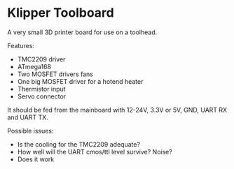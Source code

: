 # Klipper Toolboard
A very small 3D printer board for use on a toolhead.

Features: 
* TMC2209 driver
* ATmega168
* Two MOSFET drivers fans
* One big MOSFET driver for a hotend heater
* Thermistor input
* Servo connector


It should be fed from the mainboard with 12-24V, 3.3V or 5V, GND, UART RX and UART TX. 

Possible issues:
* Is the cooling for the TMC2209 adequate?
* How well will the UART cmos/ttl level survive? Noise?
* Does it work
